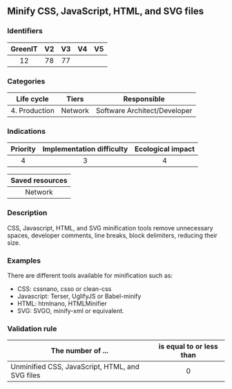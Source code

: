 ## Minify CSS, JavaScript, HTML, and SVG files

### Identifiers

| GreenIT | V2  | V3  | V4  | V5  |
| :-----: | :-: | :-: | :-: | :-: |
|   12    | 78  | 77  |     |     |

### Categories

|  Life cycle   |  Tiers  |         Responsible          |
| :-----------: | :-----: | :--------------------------: |
| 4. Production | Network | Software Architect/Developer |

### Indications

| Priority | Implementation difficulty | Ecological impact |
| :------: | :-----------------------: | :---------------: |
|    4     |             3             |         4         |

| Saved resources |
| :-------------: |
|     Network     |

### Description

CSS, Javascript, HTML, and SVG minification tools remove unnecessary spaces, developer comments, line breaks, block delimiters, reducing their size.

### Examples

There are different tools available for minification such as:

- CSS: cssnano, csso or clean-css
- Javascript: Terser, UglifyJS or Babel-minify
- HTML: htmlnano, HTMLMinifier
- SVG: SVGO, minify-xml or equivalent.

### Validation rule

| The number of ...                               | is equal to or less than |
| ----------------------------------------------- | :----------------------: |
| Unminified CSS, JavaScript, HTML, and SVG files |            0             |
